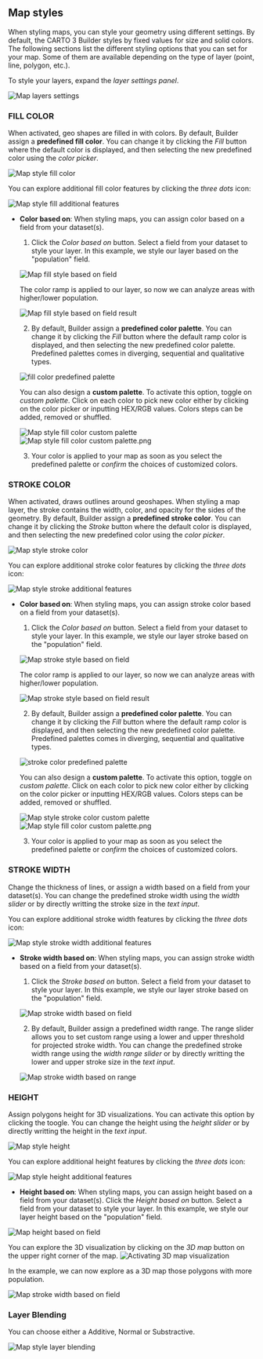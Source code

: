## Map styles

When styling maps, you can style your geometry using different settings. By default, the CARTO 3 Builder styles by fixed values for size and solid colors. The following sections list the different styling options that you can set for your map. Some of them are available depending on the type of layer (point, line, polygon, etc.).

To style your layers, expand the *layer settings panel*.

![Map layers settings](/img/cloud-native-workspace/maps/map_layer_settings5.png)

### FILL COLOR

When activated, geo shapes are filled in with colors. By default, Builder assign a **predefined fill color**. You can change it by clicking the *Fill* button where the default color is displayed, and then selecting the new predefined color using the *color picker*.

![Map style fill color](/img/cloud-native-workspace/maps/map_style_fill2.png)

You can explore additional fill color features by clicking the *three dots* icon: 

![Map style fill additional features](/img/cloud-native-workspace/maps/map_style_fill_features2.png)

- **Color based on**: When styling maps, you can assign color based on a field from your dataset(s).

    1. Click the *Color based on* button. Select a field from your dataset to style your layer. In this example, we style our layer based on the "population" field. 

    ![Map fill style based on field](/img/cloud-native-workspace/maps/map_style_fill_based_on2.png)
	
	The color ramp is applied to our layer, so now we can analyze areas with higher/lower population.
	
    ![Map fill style based on field result](/img/cloud-native-workspace/maps/map_style_fill_based_on_result2.png)
	
    2. By default, Builder assign a **predefined color palette**. You can change it by clicking the *Fill* button where the default ramp color is displayed, and then selecting the new predefined color palette. Predefined palettes comes in diverging, sequential and qualitative types.
	
	![fill color predefined palette](/img/cloud-native-workspace/maps/map_style_fill_based_on_color_predefined_palette.png)
	
	You can also design a **custom palette**. To activate this option, toggle on *custom palette*. Click on each color to pick new color either by clicking on the color picker or inputting HEX/RGB values. Colors steps can be added, removed or shuffled. 
	
    ![Map style fill color custom palette](/img/cloud-native-workspace/maps/map_style_fill_based_on_custom_color_palette_toogle.png)![Map style fill color custom palette.png](/img/cloud-native-workspace/maps/map_style_fill_based_on_custom_color_palette.png)
	
    3. Your color is applied to your map as soon as you select the predefined palette or *confirm* the choices of customized colors.

### STROKE COLOR

When activated, draws outlines around geoshapes. When styling a map layer, the stroke contains the width, color, and opacity for the sides of the geometry. By default, Builder assign a **predefined stroke color**. You can change it by clicking the *Stroke* button where the default color is displayed, and then selecting the new predefined color using the *color picker*.

![Map style stroke color](/img/cloud-native-workspace/maps/map_style_stroke.png)

You can explore additional stroke color features by clicking the *three dots* icon: 

![Map style stroke additional features](/img/cloud-native-workspace/maps/map_style_stroke_features2.png)

- **Color based on**: When styling maps, you can assign stroke color based on a field from your dataset(s).

    1. Click the *Color based on* button. Select a field from your dataset to style your layer. In this example, we style our layer stroke based on the "population" field. 

    ![Map stroke style based on field](/img/cloud-native-workspace/maps/map_style_stroke_based_on.png)
	
	The color ramp is applied to our layer, so now we can analyze areas with higher/lower population.
	
    ![Map stroke style based on field result](/img/cloud-native-workspace/maps/map_style_stroke_based_on_result2.png)
	
    2. By default, Builder assign a **predefined color palette**. You can change it by clicking the *Fill* button where the default ramp color is displayed, and then selecting the new predefined color palette. Predefined palettes comes in diverging, sequential and qualitative types.
	
	![stroke color predefined palette](/img/cloud-native-workspace/maps/map_style_stroke_based_on_color_predefined_palette.png)
	
	You can also design a **custom palette**. To activate this option, toggle on *custom palette*. Click on each color to pick new color either by clicking on the color picker or inputting HEX/RGB values. Colors steps can be added, removed or shuffled. 
	
    ![Map style stroke color custom palette](/img/cloud-native-workspace/maps/map_style_stroke_based_on_custom_color_palette_toogle.png)![Map style fill color custom palette.png](/img/cloud-native-workspace/maps/map_style_stroke_based_on_custom_color_palette.png)
	
    3. Your color is applied to your map as soon as you select the predefined palette or *confirm* the choices of customized colors.

### STROKE WIDTH

Change the thickness of lines, or assign a width based on a field from your dataset(s). You can change the predefined stroke width using the *width slider* or by directly writting the stroke size in the *text input*.

You can explore additional stroke width features by clicking the *three dots* icon: 

![Map style stroke width additional features](/img/cloud-native-workspace/maps/map_style_stroke_width_features.png)

- **Stroke width based on**: When styling maps, you can assign stroke width based on a field from your dataset(s).

    1. Click the *Stroke based on* button. Select a field from your dataset to style your layer. In this example, we style our layer stroke based on the "population" field. 

    ![Map stroke width based on field](/img/cloud-native-workspace/maps/map_style_stroke_width_based_on.png)   
	
    2. By default, Builder assign a predefined width range. The range slider allows you to set custom range using a lower and upper threshold for projected stroke width. You can change the predefined stroke width range using the *width range slider* or by directly writting the lower and upper stroke size in the *text input*.
	
	![Map stroke width based on range](/img/cloud-native-workspace/maps/map_style_stroke_width_based_on_range.png)
	
### HEIGHT

Assign polygons height for 3D visualizations. You can activate this option by clicking the toogle. You can change the height using the *height slider* or by directly writting the height in the *text input*.

![Map style height](/img/cloud-native-workspace/maps/map_style_height.png)

You can explore additional height features by clicking the *three dots* icon: 

![Map style height additional features](/img/cloud-native-workspace/maps/map_style_height_features.png)

- **Height based on**: When styling maps, you can assign height based on a field from your dataset(s).
Click the *Height based on* button. Select a field from your dataset to style your layer. In this example, we style our layer height based on the "population" field. 

![Map height based on field](/img/cloud-native-workspace/maps/map_style_height_based_on.png)   

You can explore the 3D visualization by clicking on the *3D map* button on the upper right corner of the map.
![Activating 3D map visualization](/img/cloud-native-workspace/maps/map_style_height_3d_map2.png)

In the example, we can now explore as a 3D map those polygons with more population.

![Map stroke width based on field](/img/cloud-native-workspace/maps/map_style_height_result2.png)

### Layer Blending

You can choose either a Additive, Normal or Substractive.

![Map style layer blending](/img/cloud-native-workspace/maps/map_layer_blending5.png)
